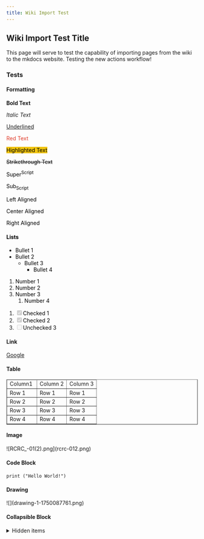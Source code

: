 ```yaml
---
title: Wiki Import Test
---
```


<h2 >Wiki Import Test Title</h2>
<p >This page will serve to test the capability of importing pages from the wiki to the mkdocs website. Testing the new actions workflow!</p>
<h3 >Tests</h3>
<h4 >Formatting</h4>
<p ><strong>Bold Text</strong></p>
<p ><em>Italic Text</em></p>
<p ><span style="text-decoration: underline;">Underlined</span></p>
<p ><span style="color: rgb(224, 62, 45);">Red Text</span></p>
<p ><span style="color: rgb(0, 0, 0); background-color: rgb(241, 196, 15);">Highlighted Text</span></p>
<p ><s><span style="color: rgb(0, 0, 0);">Strikethrough Text</span></s></p>
<p ><span style="color: rgb(0, 0, 0);">Super<sup>Script</sup></span></p>
<p ><span style="color: rgb(0, 0, 0);">Sub<sub>Script</sub></span></p>
<p ><span style="color: rgb(0, 0, 0);">Left Aligned</span></p>
<p  class="align-center"><span style="color: rgb(0, 0, 0);">Center Aligned</span></p>
<p  class="align-right"><span style="color: rgb(0, 0, 0);">Right Aligned</span></p>
<h4  class="align-left"><span style="color: rgb(0, 0, 0);">Lists</span></h4>
<ul >
<li class="null"><span style="color: rgb(0, 0, 0);">Bullet 1</span></li>
<li class="null"><span style="color: rgb(0, 0, 0);">Bullet 2</span>
<ul>
<li class="null"><span style="color: rgb(0, 0, 0);">Bullet 3</span>
<ul>
<li class="null"><span style="color: rgb(0, 0, 0);">Bullet 4</span></li>
</ul>
</li>
</ul>
</li>
</ul>
<ol >
<li class="null"><span style="color: rgb(0, 0, 0);">Number 1</span></li>
<li class="null"><span style="color: rgb(0, 0, 0);">Number 2</span></li>
<li class="null"><span style="color: rgb(0, 0, 0);">Number 3</span>
<ol>
<li class="null"><span style="color: rgb(0, 0, 0);">Number 4</span></li>
</ol>
</li>
</ol>
<ul  style="list-style-type: tasklist;">
<li class="task-list-item"><input checked disabled type="checkbox"><span style="color: rgb(0, 0, 0);">Checked 1</span></li>
<li class="task-list-item"><input checked disabled type="checkbox"><span style="color: rgb(0, 0, 0);">Checked 2</span></li>
<li class="task-list-item"><input disabled type="checkbox"><span style="color: rgb(0, 0, 0);">Unchecked 3</span></li>
</ul>
<p ></p>
<h4 >Link</h4>
<p ><a href="https://google.com">Google</a></p>
<h4 >Table</h4>
<table  style="border-collapse: collapse; width: 100%;" border="1"><colgroup><col style="width: 33.3333%;"><col style="width: 33.3333%;"><col style="width: 33.3333%;"></colgroup>
<thead>
<tr>
<td>Column1</td>
<td>Column 2</td>
<td>Column 3</td>
</tr>
</thead>
<tbody>
<tr>
<td>Row 1</td>
<td>Row 1</td>
<td>Row 1</td>
</tr>
<tr>
<td>Row 2</td>
<td>Row 2</td>
<td>Row 2</td>
</tr>
<tr>
<td>Row 3</td>
<td>Row 3</td>
<td>Row 3</td>
</tr>
<tr>
<td>Row 4</td>
<td>Row 4</td>
<td>Row 4</td>
</tr>
</tbody>
</table>
<h4 >Image</h4>
![RCRC_-01(2).png](rcrc-012.png)
<h4 >Code Block</h4>
<pre ><code class="language-python">print ("Hello World!")</code></pre>
<h4 >Drawing</h4>
![](drawing-1-1750087761.png)
<h4 >Collapsible Block</h4>
<details >
<summary>Hidden items</summary>
<p>Hidden item 1</p>
<p>Hidden item 2</p>
<p>Hidden item 3</p>
</details>
<p ><br></p>
<p ><br></p>